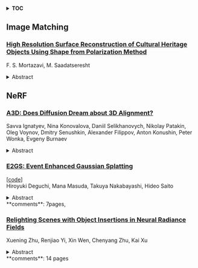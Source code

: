 <details>
  <summary><b>TOC</b></summary>
  <ol>
    <li><a href=#image-matching>Image Matching</a></li>
      <ul>
        <li><a href=#High-Resolution-Surface-Reconstruction-of-Cultural-Heritage-Objects-Using-Shape-from-Polarization-Method>High Resolution Surface Reconstruction of Cultural Heritage Objects Using Shape from Polarization Method</a></li>
      </ul>
    </li>
    <li><a href=#nerf>NeRF</a></li>
      <ul>
        <li><a href=#A3D:-Does-Diffusion-Dream-about-3D-Alignment?>A3D: Does Diffusion Dream about 3D Alignment?</a></li>
        <li><a href=#E2GS:-Event-Enhanced-Gaussian-Splatting>E2GS: Event Enhanced Gaussian Splatting</a></li>
        <li><a href=#Relighting-Scenes-with-Object-Insertions-in-Neural-Radiance-Fields>Relighting Scenes with Object Insertions in Neural Radiance Fields</a></li>
      </ul>
    </li>
  </ol>
</details>

## Image Matching  

### [High Resolution Surface Reconstruction of Cultural Heritage Objects Using Shape from Polarization Method](http://arxiv.org/abs/2406.15121)  
F. S. Mortazavi, M. Saadatseresht  
<details>  
  <summary>Abstract</summary>  
  <ol>  
    Nowadays, three-dimensional reconstruction is used in various fields like computer vision, computer graphics, mixed reality and digital twin. The three-dimensional reconstruction of cultural heritage objects is one of the most important applications in this area which is usually accomplished by close range photogrammetry. The problem here is that the images are often noisy, and the dense image matching method has significant limitations to reconstruct the geometric details of cultural heritage objects in practice. Therefore, displaying high-level details in three-dimensional models, especially for cultural heritage objects, is a severe challenge in this field. In this paper, the shape from polarization method has been investigated, a passive method with no drawbacks of active methods. In this method, the resolution of the depth maps can be dramatically increased using the information obtained from the polarization light by rotating a linear polarizing filter in front of a digital camera. Through these polarized images, the surface details of the object can be reconstructed locally with high accuracy. The fusion of polarization and photogrammetric methods is an appropriate solution for achieving high resolution three-dimensional reconstruction. The surface reconstruction assessments have been performed visually and quantitatively. The evaluations showed that the proposed method could significantly reconstruct the surfaces' details in the three-dimensional model compared to the photogrammetric method with 10 times higher depth resolution.  
  </ol>  
</details>  
  
  



## NeRF  

### [A3D: Does Diffusion Dream about 3D Alignment?](http://arxiv.org/abs/2406.15020)  
Savva Ignatyev, Nina Konovalova, Daniil Selikhanovych, Nikolay Patakin, Oleg Voynov, Dmitry Senushkin, Alexander Filippov, Anton Konushin, Peter Wonka, Evgeny Burnaev  
<details>  
  <summary>Abstract</summary>  
  <ol>  
    We tackle the problem of text-driven 3D generation from a geometry alignment perspective. We aim at the generation of multiple objects which are consistent in terms of semantics and geometry. Recent methods based on Score Distillation have succeeded in distilling the knowledge from 2D diffusion models to high-quality objects represented by 3D neural radiance fields. These methods handle multiple text queries separately, and therefore, the resulting objects have a high variability in object pose and structure. However, in some applications such as geometry editing, it is desirable to obtain aligned objects. In order to achieve alignment, we propose to optimize the continuous trajectories between the aligned objects, by modeling a space of linear pairwise interpolations of the textual embeddings with a single NeRF representation. We demonstrate that similar objects, consisting of semantically corresponding parts, can be well aligned in 3D space without costly modifications to the generation process. We provide several practical scenarios including mesh editing and object hybridization that benefit from geometry alignment and experimentally demonstrate the efficiency of our method. https://voyleg.github.io/a3d/  
  </ol>  
</details>  
  
### [E2GS: Event Enhanced Gaussian Splatting](http://arxiv.org/abs/2406.14978)  
[[code](https://github.com/deguchihiroyuki/e2gs)]  
Hiroyuki Deguchi, Mana Masuda, Takuya Nakabayashi, Hideo Saito  
<details>  
  <summary>Abstract</summary>  
  <ol>  
    Event cameras, known for their high dynamic range, absence of motion blur, and low energy usage, have recently found a wide range of applications thanks to these attributes. In the past few years, the field of event-based 3D reconstruction saw remarkable progress, with the Neural Radiance Field (NeRF) based approach demonstrating photorealistic view synthesis results. However, the volume rendering paradigm of NeRF necessitates extensive training and rendering times. In this paper, we introduce Event Enhanced Gaussian Splatting (E2GS), a novel method that incorporates event data into Gaussian Splatting, which has recently made significant advances in the field of novel view synthesis. Our E2GS effectively utilizes both blurry images and event data, significantly improving image deblurring and producing high-quality novel view synthesis. Our comprehensive experiments on both synthetic and real-world datasets demonstrate our E2GS can generate visually appealing renderings while offering faster training and rendering speed (140 FPS). Our code is available at https://github.com/deguchihiroyuki/E2GS.  
  </ol>  
</details>  
**comments**: 7pages,  
  
### [Relighting Scenes with Object Insertions in Neural Radiance Fields](http://arxiv.org/abs/2406.14806)  
Xuening Zhu, Renjiao Yi, Xin Wen, Chenyang Zhu, Kai Xu  
<details>  
  <summary>Abstract</summary>  
  <ol>  
    The insertion of objects into a scene and relighting are commonly utilized applications in augmented reality (AR). Previous methods focused on inserting virtual objects using CAD models or real objects from single-view images, resulting in highly limited AR application scenarios. We propose a novel NeRF-based pipeline for inserting object NeRFs into scene NeRFs, enabling novel view synthesis and realistic relighting, supporting physical interactions like casting shadows onto each other, from two sets of images depicting the object and scene. The lighting environment is in a hybrid representation of Spherical Harmonics and Spherical Gaussians, representing both high- and low-frequency lighting components very well, and supporting non-Lambertian surfaces. Specifically, we leverage the benefits of volume rendering and introduce an innovative approach for efficient shadow rendering by comparing the depth maps between the camera view and the light source view and generating vivid soft shadows. The proposed method achieves realistic relighting effects in extensive experimental evaluations.  
  </ol>  
</details>  
**comments**: 14 pages  
  
  



